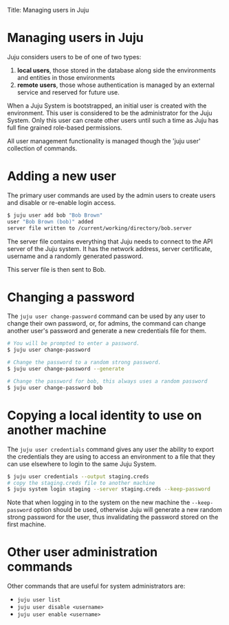 Title: Managing users in Juju

# Managing users in Juju

Juju considers users to be of one of two types:

  1. **local users**, those stored in the database along side the environments and
entities in those environments
  1. **remote users**, those whose authentication
is managed by an external service and reserved for future use.

When a Juju System is bootstrapped, an initial user is created with the 
environment. This user is considered to be the administrator for the Juju
System. Only this user can create other users until such a time as Juju has
full fine grained role-based permissions.

All user management functionality is managed though the 'juju user' collection
of commands.

# Adding a new user

The primary user commands are used by the admin users to create users and
disable or re-enable login access.

```bash
$ juju user add bob "Bob Brown"
user "Bob Brown (bob)" added
server file written to /current/working/directory/bob.server
```

The server file contains everything that Juju needs to connect to the API
server of the Juju system. It has the network address, server certificate,
username and a randomly generated password.

This server file is then sent to Bob.

# Changing a password

The `juju user change-password` command can be used by any user to change
their own password, or, for admins, the command can change another user's
password and generate a new credentials file for them.

```bash
# You will be prompted to enter a password.
$ juju user change-password

# Change the password to a random strong password.
$ juju user change-password --generate

# Change the password for bob, this always uses a random password
$ juju user change-password bob
```

# Copying a local identity to use on another machine

The `juju user credentials` command gives any user the ability to export the
credentials they are using to access an environment to a file that they can
use elsewhere to login to the same Juju System.

```bash
$ juju user credentials --output staging.creds
# copy the staging.creds file to another machine
$ juju system login staging --server staging.creds --keep-password
```

Note that when logging in to the system on the new machine the `--keep-
password` option should be used, otherwise Juju will generate a new random
strong password for the user, thus invalidating the password stored on the
first machine.

# Other user administration commands

Other commands that are useful for system administrators are:

  - `juju user list`
  - `juju user disable <username>`
  - `juju user enable <username>`

